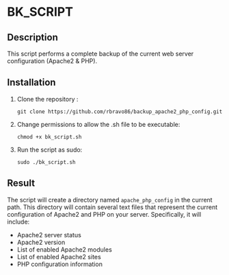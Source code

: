 # BK_SCRIPT

## Description
This script performs a complete backup of the current web server configuration (Apache2 & PHP).

## Installation
1. Clone the repository :
    ```
    git clone https://github.com/rbravo86/backup_apache2_php_config.git
    ```
2. Change permissions to allow the .sh file to be executable:
    ```
    chmod +x bk_script.sh
    ```
3. Run the script as sudo:
    ```
    sudo ./bk_script.sh
    ```

## Result
The script will create a directory named `apache_php_config` in the current path. This directory will contain several text files that represent the current configuration of Apache2 and PHP on your server. Specifically, it will include:

- Apache2 server status
- Apache2 version
- List of enabled Apache2 modules
- List of enabled Apache2 sites
- PHP configuration information
